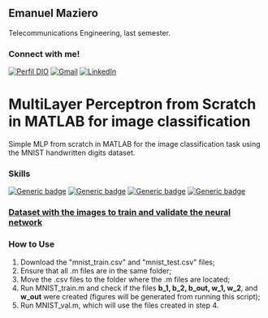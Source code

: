 ## Emanuel Maziero
Telecommunications Engineering, last semester.

### Connect with me!
[![Perfil DIO](https://img.shields.io/badge/-DIO-30A3DC?style=for-the-badge)](https://web.dio.me/users/emaanuelsmazieero/)
[![Gmail](https://img.shields.io/badge/Gmail-333333?style=for-the-badge&logo=gmail&logoColor=red)](mailto:emaanuelmazieero@gmail.com)
[![LinkedIn](https://img.shields.io/badge/-LinkedIn-000?style=for-the-badge&logo=linkedin&logoColor=30A3DC)](https://www.linkedin.com/in/mazieroes/)

# MultiLayer Perceptron from Scratch in MATLAB for image classification
Simple MLP from scratch in MATLAB for the image classification task using the MNIST handwritten digits dataset.

### Skills
[![Generic badge](https://img.shields.io/badge/MATLAB-R2023a-blue.svg)](https://shields.io/)
[![Generic badge](https://img.shields.io/badge/-Neural%20Networks-blue.svg)](https://shields.io/)
[![Generic badge](https://img.shields.io/badge/-Linear%20Algebra-blue.svg)](https://shields.io/)
[![Generic badge](https://img.shields.io/badge/-Differential%20Calculus-blue.svg)](https://shields.io/)

### [Dataset with the images to train and validate the neural network](https://drive.google.com/drive/folders/1pTG5a4QXBTPdMqXAZ1GaI89tnxx_P57M?usp=sharing)

### How to Use
1. Download the "mnist_train.csv" and "mnist_test.csv" files;
2. Ensure that all .m files are in the same folder;
3. Move the .csv files to the folder where the .m files are located;
4. Run MNIST_train.m and check if the files **b_1, b_2, b_out, w_1, w_2**, and **w_out** were created (figures will be generated from running this script);
5. Run MNIST_val.m, which will use the files created in step 4.
